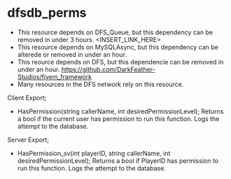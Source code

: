 # dfsdb_perms

- This resource depends on DFS_Queue, but this dependency can be removed in under 3 hours. <INSERT_LINK_HERE>
- This resource depends on MySQLAsync, but this dependency can be alterede or removed in under an hour.
- This reource depends on DFS, but this dependencie can be removed in under an hour. https://github.com/DarkFeather-Studios/fivem_framework
- Many resources in the DFS network rely on this resource.

Client Export;

- HasPermission(string callerName, int desiredPermissionLevel); Returns a bool if the current user has permission to run this function. Logs the attempt to the database.

Server Export;

- HasPermission_sv(int playerID, string callerName, int desiredPermissionLevel); Returns a bool if PlayerID has permission to run this function. Logs the attempt to the database.

